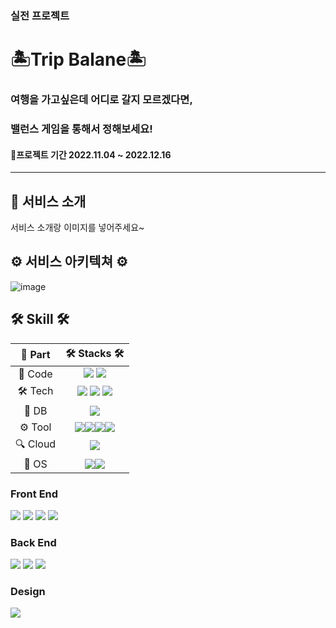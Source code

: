 ### 실전 프로젝트
<h1><b>🏝Trip Balane🏝</b></h3>
<h3>여행을 가고싶은데 어디로 갈지 모르겠다면,</h3>
<h3>밸런스 게임을 통해서 정해보세요!</h3>
<h4>📆프로젝트 기간 2022.11.04 ~ 2022.12.16</h4>

-------

<h2> 🚌 서비스 소개</h2>

서비스 소개랑 이미지를 넣어주세요~

<h2> ⚙ 서비스 아키텍쳐 ⚙</h2>

<div>

![image](https://user-images.githubusercontent.com/77573910/206008466-f0abc659-948e-433d-adc8-5f6f7000c7c4.png)

</div>

<h2><b>🛠 Skill 🛠</b></h2>

<div>

|🔩 Part|🛠 Stacks 🛠|
|:---:|:---:|
|📃 Code| <img src="https://img.shields.io/badge/java-FC4C02?style=for-the-badge&logo=&logoColor=white"> <img src="https://img.shields.io/badge/js-F7DF1E?style=for-the-badge&logo=JavaScript&logoColor=white"> | 
|🛠 Tech| <img src="https://img.shields.io/badge/react-61DAFB?style=for-the-badge&logo=React&logoColor=white"> <img src="https://img.shields.io/badge/Spring-6DB33F?style=for-the-badge&logo=github&logoColor=white"> <img src="https://img.shields.io/badge/GRADLE-02303A?style=for-the-badge&logo=Gradle&logoColor=white">|
|💾 DB| <img src="https://img.shields.io/badge/MariaDB-003545?style=for-the-badge&logo=MariaDB&logoColor=white">|
|⚙️ Tool| <img src="https://img.shields.io/badge/github-181717?style=for-the-badge&logo=github&logoColor=white"><img src="https://img.shields.io/badge/Jira-0052CC?style=for-the-badge&logo=Jira%20Software&logoColor=white"><img src="https://img.shields.io/badge/IntelliJ IDEA-000000?style=for-the-badge&logo=IntelliJ%20IDEA&logoColor=white"><img src="https://img.shields.io/badge/SSL-F68212?style=for-the-badge&logo=Open%20Access&logoColor=white">|
|🔍 Cloud| <img src="https://img.shields.io/badge/aws-232F3E?style=for-the-badge&logo=Amazon%20AWS&logoColor=white">|
|🐧 OS | <img src="https://img.shields.io/badge/linux-FCC624?style=for-the-badge&logo=linux&logoColor=black"><img src="https://img.shields.io/badge/Ubuntu-E95420?style=for-the-badge&logo=Ubuntu&logoColor=white">|

</div>

<h3>Front End</h3>
<p align=>
<img src="https://img.shields.io/badge/곽규현-61DAFB?style=for-the-badge&logo=react&logoColor=white">
<img src="https://img.shields.io/badge/조광익-61DAFB?style=for-the-badge&logo=react&logoColor=white">
<img src="https://img.shields.io/badge/이중오-61DAFB?style=for-the-badge&logo=react&logoColor=white">
<img src="https://img.shields.io/badge/박성우-61DAFB?style=for-the-badge&logo=react&logoColor=white">
<h3>Back End</h3>
<p align=>
<img src="https://img.shields.io/badge/김용문-6DB33F?style=for-the-badge&logo=spring&logoColor=white">
<img src="https://img.shields.io/badge/방주은-6DB33F?style=for-the-badge&logo=spring&logoColor=white">
<img src="https://img.shields.io/badge/김장원-6DB33F?style=for-the-badge&logo=spring&logoColor=white">
<h3>Design</h3>
<p align=>
<img src="https://img.shields.io/badge/서보영-31A8FF?style=for-the-badge&logo=Adobe Photoshop&logoColor=white">
<br>
